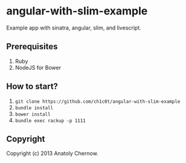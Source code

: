 angular-with-slim-example
===================

Example app with sinatra, angular, slim, and livescript.

## Prerequisites

1. Ruby
2. NodeJS for Bower

## How to start?

1. `git clone https://github.com/ch1c0t/angular-with-slim-example`
2. `bundle install`
3. `bower install`
4. `bundle exec rackup -p 1111`

## Copyright

Copyright (c) 2013 Anatoly Chernow.
